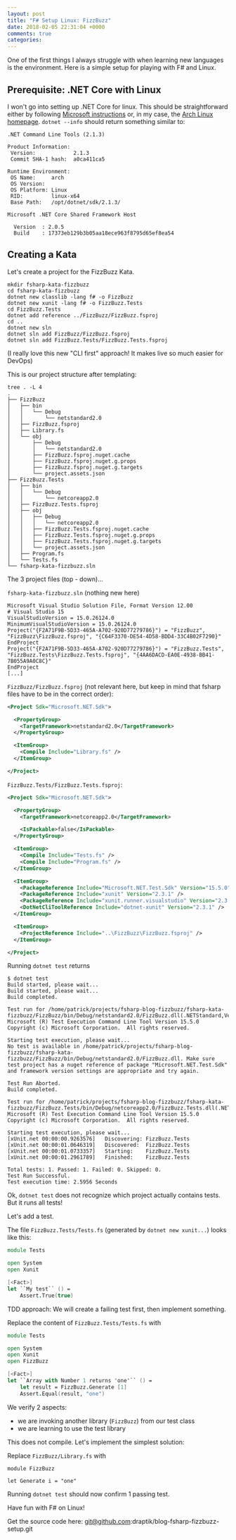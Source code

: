 ```yaml
---
layout: post
title: "F# Setup Linux: FizzBuzz"
date: 2018-02-05 22:31:04 +0000
comments: true
categories: 
---
```

One of the first things I always struggle with when learning new languages is the environment. Here is a simple setup for playing with F# and Linux.

## Prerequisite: .NET Core with Linux

I won't go into setting up .NET Core for linux. This should be straightforward either by following [Microsoft instructions](https://docs.microsoft.com/en-us/dotnet/core/linux-prerequisites?tabs=netcore2x) or, in my case, the [Arch Linux homepage](https://wiki.archlinux.org/index.php/.NET_Core). `dotnet --info` should return something similar to:

```
.NET Command Line Tools (2.1.3)

Product Information:
 Version:            2.1.3
 Commit SHA-1 hash:  a0ca411ca5

Runtime Environment:
 OS Name:     arch
 OS Version:
 OS Platform: Linux
 RID:         linux-x64
 Base Path:   /opt/dotnet/sdk/2.1.3/

Microsoft .NET Core Shared Framework Host

  Version  : 2.0.5
  Build    : 17373eb129b3b05aa18ece963f8795d65ef8ea54
```

## Creating a Kata

Let's create a project for the FizzBuzz Kata.

```
mkdir fsharp-kata-fizzbuzz
cd fsharp-kata-fizzbuzz
dotnet new classlib -lang f# -o FizzBuzz
dotnet new xunit -lang f# -o FizzBuzz.Tests
cd FizzBuzz.Tests
dotnet add reference ../FizzBuzz/FizzBuzz.fsproj
cd ..
dotnet new sln
dotnet sln add FizzBuzz/FizzBuzz.fsproj
dotnet sln add FizzBuzz.Tests/FizzBuzz.Tests.fsproj
```

(I really love this new "CLI first" approach! It makes live so much easier for DevOps)

This is our project structure after templating:

```
tree . -L 4
.
├── FizzBuzz
│   ├── bin
│   │   └── Debug
│   │       └── netstandard2.0
│   ├── FizzBuzz.fsproj
│   ├── Library.fs
│   └── obj
│       ├── Debug
│       │   └── netstandard2.0
│       ├── FizzBuzz.fsproj.nuget.cache
│       ├── FizzBuzz.fsproj.nuget.g.props
│       ├── FizzBuzz.fsproj.nuget.g.targets
│       └── project.assets.json
├── FizzBuzz.Tests
│   ├── bin
│   │   └── Debug
│   │       └── netcoreapp2.0
│   ├── FizzBuzz.Tests.fsproj
│   ├── obj
│   │   ├── Debug
│   │   │   └── netcoreapp2.0
│   │   ├── FizzBuzz.Tests.fsproj.nuget.cache
│   │   ├── FizzBuzz.Tests.fsproj.nuget.g.props
│   │   ├── FizzBuzz.Tests.fsproj.nuget.g.targets
│   │   └── project.assets.json
│   ├── Program.fs
│   └── Tests.fs
└── fsharp-kata-fizzbuzz.sln
```

The 3 project files (top - down)...

`fsharp-kata-fizzbuzz.sln` (nothing new here)
```
Microsoft Visual Studio Solution File, Format Version 12.00
# Visual Studio 15
VisualStudioVersion = 15.0.26124.0
MinimumVisualStudioVersion = 15.0.26124.0
Project("{F2A71F9B-5D33-465A-A702-920D77279786}") = "FizzBuzz", "FizzBuzz\FizzBuzz.fsproj", "{C64F3370-DE54-4D58-BDD4-33C4B02F7290}"
EndProject
Project("{F2A71F9B-5D33-465A-A702-920D77279786}") = "FizzBuzz.Tests", "FizzBuzz.Tests\FizzBuzz.Tests.fsproj", "{4AA6DACD-EA0E-4938-BB41-7B055A9A0C8C}"
EndProject
[...]
```

`FizzBuzz/FizzBuzz.fsproj` (not relevant here, but keep in mind that fsharp files have to be in the correct order):
```xml
<Project Sdk="Microsoft.NET.Sdk">

  <PropertyGroup>
    <TargetFramework>netstandard2.0</TargetFramework>
  </PropertyGroup>

  <ItemGroup>
    <Compile Include="Library.fs" />
  </ItemGroup>

</Project>
```


`FizzBuzz.Tests/FizzBuzz.Tests.fsproj`:
```xml
<Project Sdk="Microsoft.NET.Sdk">

  <PropertyGroup>
    <TargetFramework>netcoreapp2.0</TargetFramework>

    <IsPackable>false</IsPackable>
  </PropertyGroup>

  <ItemGroup>
    <Compile Include="Tests.fs" />
    <Compile Include="Program.fs" />
  </ItemGroup>

  <ItemGroup>
    <PackageReference Include="Microsoft.NET.Test.Sdk" Version="15.5.0" />
    <PackageReference Include="xunit" Version="2.3.1" />
    <PackageReference Include="xunit.runner.visualstudio" Version="2.3.1" />
    <DotNetCliToolReference Include="dotnet-xunit" Version="2.3.1" />
  </ItemGroup>

  <ItemGroup>
    <ProjectReference Include="..\FizzBuzz\FizzBuzz.fsproj" />
  </ItemGroup>

</Project>
```

Running `dotnet test` returns

```
$ dotnet test
Build started, please wait...
Build started, please wait...
Build completed.

Test run for /home/patrick/projects/fsharp-blog-fizzbuzz/fsharp-kata-fizzbuzz/FizzBuzz/bin/Debug/netstandard2.0/FizzBuzz.dll(.NETStandard,Version=v2.0)
Microsoft (R) Test Execution Command Line Tool Version 15.5.0
Copyright (c) Microsoft Corporation.  All rights reserved.

Starting test execution, please wait...
No test is available in /home/patrick/projects/fsharp-blog-fizzbuzz/fsharp-kata-fizzbuzz/FizzBuzz/bin/Debug/netstandard2.0/FizzBuzz.dll. Make sure test project has a nuget reference of package "Microsoft.NET.Test.Sdk" and framework version settings are appropriate and try again.

Test Run Aborted.
Build completed.

Test run for /home/patrick/projects/fsharp-blog-fizzbuzz/fsharp-kata-fizzbuzz/FizzBuzz.Tests/bin/Debug/netcoreapp2.0/FizzBuzz.Tests.dll(.NETCoreApp,Version=v2.0)
Microsoft (R) Test Execution Command Line Tool Version 15.5.0
Copyright (c) Microsoft Corporation.  All rights reserved.

Starting test execution, please wait...
[xUnit.net 00:00:00.9263576]   Discovering: FizzBuzz.Tests
[xUnit.net 00:00:01.0646319]   Discovered:  FizzBuzz.Tests
[xUnit.net 00:00:01.0733357]   Starting:    FizzBuzz.Tests
[xUnit.net 00:00:01.2961789]   Finished:    FizzBuzz.Tests

Total tests: 1. Passed: 1. Failed: 0. Skipped: 0.
Test Run Successful.
Test execution time: 2.5956 Seconds
```

Ok, `dotnet test` does not recognize which project actually contains tests. But it runs all tests!

Let's add a test.

The file `FizzBuzz.Tests/Tests.fs` (generated by `dotnet new xunit...`) looks like this:
```fsharp
module Tests

open System
open Xunit

[<Fact>]
let ``My test`` () =
    Assert.True(true)
```

TDD approach: We will create a failing test first, then implement something.

Replace the content of `FizzBuzz.Tests/Tests.fs` with

```fsharp
module Tests

open System
open Xunit
open FizzBuzz

[<Fact>]
let ``Array with Number 1 returns 'one'`` () =
    let result = FizzBuzz.Generate [1]
    Assert.Equal(result, "one")
```
 
We verify 2 aspects:

- we are invoking another library (`FizzBuzz`) from our test class
- we are learning to use the test library

This does not compile. Let's implement the simplest solution:

Replace `FizzBuzz/Library.fs` with
```
module FizzBuzz

let Generate i = "one"
```

Running `dotnet test` should now confirm 1 passing test.

Have fun with F# on Linux!

Get the source code here: git@github.com:draptik/blog-fsharp-fizzbuzz-setup.git


